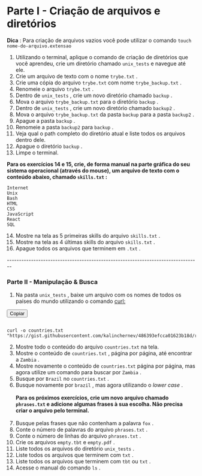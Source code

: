 <h1>Parte I - Criação de arquivos e diretórios </h1>


<b>Dica</b> : Para criação de arquivos vazios você pode utilizar o comando <code class="inline">touch nome-do-arquivo.extensao</code>

<ol>
  <li>
    <div class="pt-1 pb-1">
      Utilizando o terminal, aplique o comando de criação de diretórios que você aprendeu, crie um diretório chamado 
<code class="inline">unix_tests</code>       e navegue até ele.
    </div>
  </li>
  <li>
    <div class="pt-1 pb-1">
      Crie um arquivo de texto com o nome 
<code class="inline">trybe.txt</code>      .
    </div>
  </li>
  <li>
    <div class="pt-1 pb-1">
      Crie uma cópia do arquivo 
<code class="inline">trybe.txt</code>       com nome 
<code class="inline">trybe_backup.txt</code>      .
    </div>
  </li>
  <li>
    <div class="pt-1 pb-1">
      Renomeie o arquivo 
<code class="inline">trybe.txt</code>      .
    </div>
  </li>
  <li>
    <div class="pt-1 pb-1">
      Dentro de 
<code class="inline">unix_tests</code>      , crie um novo diretório chamado 
<code class="inline">backup</code>      .
    </div>
  </li>
  <li>
    <div class="pt-1 pb-1">
      Mova o arquivo 
<code class="inline">trybe_backup.txt</code>       para o diretório 
<code class="inline">backup</code>      .
    </div>
  </li>
  <li>
    <div class="pt-1 pb-1">
      Dentro de 
<code class="inline">unix_tests</code>      , crie um novo diretório chamado 
<code class="inline">backup2</code>      .
    </div>
  </li>
  <li>
    <div class="pt-1 pb-1">
      Mova o arquivo 
<code class="inline">trybe_backup.txt</code>       da pasta 
<code class="inline">backup</code>       para a pasta 
<code class="inline">backup2</code>      .
    </div>
  </li>
  <li>
    <div class="pt-1 pb-1">
      Apague a pasta 
<code class="inline">backup</code>      .
    </div>
  </li>
  <li>
    <div class="pt-1 pb-1">
      Renomeie a pasta 
<code class="inline">backup2</code>       para 
<code class="inline">backup</code>      .
    </div>
  </li>
  <li>
    <div class="pt-1 pb-1">
      Veja qual o path completo do diretório atual e liste todos os arquivos dentro dele.
    </div>
  </li>
  <li>
    <div class="pt-1 pb-1">
      Apague o diretório 
<code class="inline">backup</code>      .
    </div>
  </li>
  <li>
    <div class="pt-1 pb-1">
      Limpe o terminal.
    </div>
  </li>
</ol>
<div class="pt-1 pb-1">
    
  <strong>
    Para os exercícios 14 e 15, crie, de forma manual na parte gráfica do seu sistema operacional (através do mouse), um arquivo de texto com o conteúdo abaixo, chamado 
<code class="inline">skills.txt</code>    :
  </strong>
</div>
<div class="block-code"><pre class="language-sh" tabindex="0"><code class="language-sh"><span class="token output">Internet
Unix
Bash
HTML
CSS
JavaScript
React
SQL</span></code></pre></div>
<ol start="14">
  <li>
    <div class="pt-1 pb-1">
      Mostre na tela as 5 primeiras skills do arquivo 
<code class="inline">skills.txt</code>      .
    </div>
  </li>
  <li>
    <div class="pt-1 pb-1">
      Mostre na tela as 4 últimas skills do arquivo 
<code class="inline">skills.txt</code>      .
    </div>
  </li>
  <li>
    <div class="pt-1 pb-1">
      Apague todos os arquivos que terminem em 
<code class="inline">.txt</code>      .
    </div>
  </li>
</ol>
--------------------------------------------------------------------------------
<div class=" col-span-12 content-section-box"><h3 id="parte-ii-manipulacao-and-busca" class="title-section">
  Parte II - Manipulação &amp; Busca
</h3>
<ol>
  <li>
    Na pasta 
<code class="inline">unix_tests</code>    , baixe um arquivo com os nomes de todos os países do mundo utilizando o comando 
    <a class="external-link" href="https://linux.die.net/man/1/curl" target="_blank" rel="noopener noreferrer">
      curl:
    </a>
  </li>
</ol>
<div class="block-code"><button class="copy-code-button" type="button">Copiar</button><pre class="language-sh" tabindex="0"><code class="language-sh">
<span class="token output">curl -o countries.txt "https://gist.githubusercontent.com/kalinchernev/486393efcca01623b18d/raw/daa24c9fea66afb7d68f8d69f0c4b8eeb9406e83/countries"</span></code></pre></div>
<ol start="2">
  <li>
    <div class="pt-1 pb-1">
      Mostre todo o conteúdo do arquivo 
<code class="inline">countries.txt</code>       na tela.
    </div>
  </li>
  <li>
    <div class="pt-1 pb-1">
      Mostre o conteúdo de 
<code class="inline">countries.txt</code>      , página por página, até encontrar a 
<code class="inline">Zambia</code>      .
    </div>
  </li>
  <li>
    <div class="pt-1 pb-1">
      Mostre novamente o conteúdo de 
<code class="inline">countries.txt</code>       página por página, mas agora utilize um comando para buscar por 
<code class="inline">Zambia</code>      .
    </div>
  </li>
  <li>
    <div class="pt-1 pb-1">
      Busque por 
<code class="inline">Brazil</code>       no 
<code class="inline">countries.txt</code>      .
    </div>
  </li>
  <li>
    <div class="pt-1 pb-1">
      Busque novamente por 
<code class="inline">brazil</code>      , mas agora utilizando o 
      <em>
        lower case
      </em>
      .
    </div>
    <div class="pt-1 pb-1">
       <br>
       <b>
        Para os próximos exercícios, crie um novo arquivo chamado 
<code class="inline">phrases.txt</code>         e adicione algumas frases à sua escolha. Não precisa criar o arquivo pelo terminal.
      </b> 
    </div>
  </li>
  <br><li>
    <div class="pt-1 pb-1">
      Busque pelas frases que não contenham a palavra 
<code class="inline">fox</code>      .
    </div>
  </li>
  <li>
    <div class="pt-1 pb-1">
      Conte o número de palavras do arquivo 
<code class="inline">phrases.txt</code>      .
    </div>
  </li>
  <li>
    <div class="pt-1 pb-1">
      Conte o número de linhas do arquivo 
<code class="inline">phrases.txt</code>      .
    </div>
  </li>
  <li>
    <div class="pt-1 pb-1">
      Crie os arquivos 
<code class="inline">empty.tbt</code>       e 
<code class="inline">empty.pdf</code>      .
    </div>
  </li>
  <li>
    <div class="pt-1 pb-1">
      Liste todos os arquivos do diretório 
<code class="inline">unix_tests</code>      .
    </div>
  </li>
  <li>
    <div class="pt-1 pb-1">
      Liste todos os arquivos que terminem com 
<code class="inline">txt</code>      .
    </div>
  </li>
  <li>
    <div class="pt-1 pb-1">
      Liste todos os arquivos que terminem com 
<code class="inline">tbt</code>       ou 
<code class="inline">txt</code>      .
    </div>
  </li>
  <li>
    <div class="pt-1 pb-1">
      Acesse o manual do comando 
<code class="inline">ls</code>      .
    </div>
  </li>
</ol>
